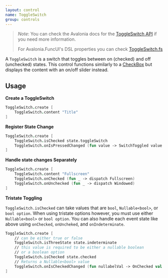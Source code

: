 ```yaml
---
layout: control
name: ToggleSwitch
group: controls
---
```

[ToggleSwitch API]: http://reference.avaloniaui.net/api/Avalonia.Controls/ToggleSwitch/
[ToggleSwitch.fs]: https://github.com/AvaloniaCommunity/Avalonia.FuncUI/blob/master/src/Avalonia.FuncUI.DSL/ToggleSwitch.fs
[Views and Attributes]: guides/Views-and-Attributes.html
[Click Mode]: http://reference.avaloniaui.net/api/Avalonia.Controls/ClickMode/
[CheckBox]: controls/CheckBox.html

> *Note*: You can check the Avalonia docs for the [ToggleSwitch API] if you need more information.
>
> For Avalonia.FuncUI's DSL properties you can check [ToggleSwitch.fs]

A `ToggleSwitch` is a switch that toggles between on (checked) and off
(unchecked) states. This control functions similarly to a [CheckBox] but
displays the content with an on/off slider instead.

## Usage

**Create a ToggleSwitch**

```fsharp
ToggleSwitch.create [
    ToggleSwitch.content "Title"
]
```

**Register State Change**

```fsharp
ToggleSwitch.create [
    ToggleSwitch.isChecked state.toggleSwitch
    ToggleSwitch.onIsPressedChanged (fun value -> SwitchToggled value |> dispatch)
]
```

**Handle state changes Separately**

```fsharp
ToggleSwitch.create [
    ToggleSwitch.content "Fullscreen"
    ToggleSwitch.onChecked (fun _ -> dispatch Fullscreen)
    ToggleSwitch.onUnchecked (fun _ -> dispatch Windowed)
]
```

**Tristate Toggling**

`ToggleSwitch.isChecked` can take values that are `bool`, `Nullable<bool>`, or
`bool option`. When using tristate options however, you must use either
`Nullable<bool>` or `bool option`. You can also handle each event state like
above using `onChecked`, `onUncheked`, and `onIndeterminate`.

```fsharp 
ToggleSwitch.create [
    // can be either true or false
    ToggleSwitch.isThreeState state.indeterminate
    // this value is required to be either a nullable boolean
    // or a boolean option
    ToggleSwitch.isChecked state.checked
    // Returns a Nullable<bool> value
    ToggleSwitch.onIsCheckedChanged (fun nullabelVal -> OnChecked val |> dispatch)
]
```



